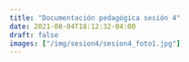 ```yaml
---
title: "Documentación pedagógica sesión 4"
date: 2021-08-04T18:12:32-04:00
draft: false
images: ["/img/sesion4/sesion4_foto1.jpg"]
---
```


